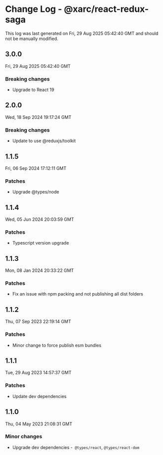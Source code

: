 # Change Log - @xarc/react-redux-saga

This log was last generated on Fri, 29 Aug 2025 05:42:40 GMT and should not be manually modified.

## 3.0.0
Fri, 29 Aug 2025 05:42:40 GMT

### Breaking changes

- Upgrade to React 19

## 2.0.0
Wed, 18 Sep 2024 19:17:24 GMT

### Breaking changes

- Update to use @reduxjs/toolkit

## 1.1.5
Fri, 06 Sep 2024 17:12:11 GMT

### Patches

- Upgrade @types/node

## 1.1.4
Wed, 05 Jun 2024 20:03:59 GMT

### Patches

- Typescript version upgrade

## 1.1.3
Mon, 08 Jan 2024 20:33:22 GMT

### Patches

- Fix an issue with npm packing and not publishing all dist folders

## 1.1.2
Thu, 07 Sep 2023 22:19:14 GMT

### Patches

- Minor change to force publish esm bundles

## 1.1.1
Tue, 29 Aug 2023 14:57:37 GMT

### Patches

- Update dev dependencies

## 1.1.0
Thu, 04 May 2023 21:08:31 GMT

### Minor changes

- Upgrade dev dependencies -` @types/react`, `@types/react-dom`

